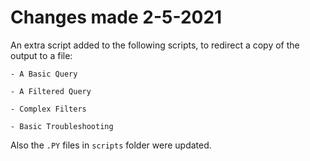 # Changes made 2-5-2021

An extra script added to the following scripts, to redirect a copy of the output to a file:

```
- A Basic Query
    
- A Filtered Query

- Complex Filters

- Basic Troubleshooting
```
Also the ```.PY``` files in ```scripts``` folder were updated.
